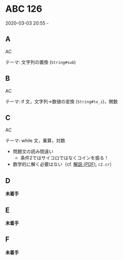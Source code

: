 #   ABC 126

2020-03-03 20:55 -

##  A

AC

テーマ: 文字列の置換 (`String#sub`)

##  B

AC

テーマ: if 文，文字列→数値の変換 (`String#to_i`)，関数　

##  C

AC

テーマ: while 文，乗算，対数

*   問題文の読み間違い
    *   条件2ではサイコロではなくコインを振る！
*   数学的に解く必要はない（cf. [解説 (PDF)](https://img.atcoder.jp/abc126/editorial.pdf), `c2.cr`）

##  D

**未着手**

##  E

**未着手**

##  F

**未着手**
